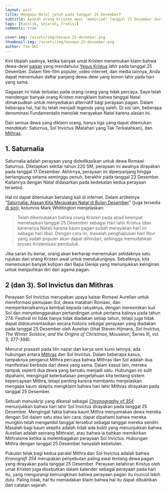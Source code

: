 ```yaml
---
layout: post
title: Mengapa Natal jatuh pada tanggal 25 Desember?
subtitle: Apakah orang Kristen awal "meminjam" tanggal 25 Desember dari orang kafir? Semoga berhasil membuktikannya.
tags: [Katolik, Sejarah, Tradisi]
comments: true

cover-img: /assets/img/kenapa-25-desember.png
thumbnail-img: /assets/img/kenapa-25-desember.png
author: Tim DKC
---
```



Kini tibalah saatnya, ketika banyak umat Kristen menemukan klaim bahwa dewa-dewi [pagan](https://www-catholic-com.translate.goog/tract/is-catholicism-pagan?_x_tr_sl=en&_x_tr_tl=id&_x_tr_hl=en&_x_tr_pto=wapp) yang mendahului [Yesus Kristus](https://www-catholic-com.translate.goog/encyclopedia/jesus-christ?_x_tr_sl=en&_x_tr_tl=id&_x_tr_hl=en&_x_tr_pto=wapp) lahir pada tanggal 25 Desember. Dalam film-film populer, video internet, dan media lainnya, Anda dapat menemukan daftar panjang dewa-dewi yang konon lahir pada hari yang sama.

Gagasan ini tidak terbatas pada orang-orang yang tidak percaya. Saya telah mendengar banyak orang Kristen mengklaim bahwa tanggal Natal dimaksudkan untuk menyediakan alternatif bagi perayaan pagan. Dalam beberapa hal, hal itu telah menjadi legenda yang saleh. Di sisi lain, beberapa denominasi Fundamentalis menolak merayakan Natal karena alasan ini.

Dari semua dewa yang diklaim orang, hanya tiga yang dapat ditemukan mendekati: Saturnus, Sol Invictus (Matahari yang Tak Terkalahkan), dan [Mithras](https://www-catholic-com.translate.goog/magazine/print-edition/exposing-the-mithras-myth?_x_tr_sl=en&_x_tr_tl=id&_x_tr_hl=en&_x_tr_pto=wapp).

1\. Saturnalia
--------------

Saturnalia adalah perayaan yang didedikasikan untuk dewa Romawi Saturnus. Ditetapkan sekitar tahun 220 SM, perayaan ini awalnya dirayakan pada tanggal 17 Desember. Akhirnya, perayaan ini diperpanjang hingga berlangsung selama seminggu penuh, berakhir pada tanggal 23 Desember. Kaitannya dengan Natal didasarkan pada kedekatan kedua perayaan tersebut.

Hal ini dapat ditemukan berulang kali di internet. Dalam artikelnya “[Saturnalia: Alasan Kita Merayakan Natal di Bulan Desember](https://translate.google.com/website?sl=en&tl=id&hl=en&client=webapp&u=http://web.archive.org/web/20120426224842/http://voices.yahoo.com/saturnalia-reason-we-celebrate-christmas-december-11973.html?cat%3D37)” (juga tersedia [di sini](https://translate.google.com/website?sl=en&tl=id&hl=en&client=webapp&u=https://www.stepbystep.com/Saturnalia-The-Reason-We-Celebrate-Christmas-in-December-135883/)), kolumnis Mark Whittington menjelaskan:

> Telah dikemukakan bahwa orang Kristen pada abad keempat menetapkan tanggal 25 Desember sebagai Hari lahir Kristus (dan karenanya Natal) karena kaum pagan sudah merayakan hari ini sebagai hari libur. Dengan cara ini, masalah penghapusan hari libur yang sudah populer akan dapat dihindari, sehingga memudahkan proses Kristenisasi penduduk.

Jika saran itu benar, orang akan berharap menemukan setidaknya satu rujukan dari orang Kristen awal untuk mendukungnya. Sebaliknya, kita menemukan banyak kutipan dari Bapa Gereja yang menunjukkan keinginan untuk menjauhkan diri dari agama pagan.

2 (dan 3). Sol Invictus dan Mithras
-----------------------------------

Perayaan Sol Invictus merupakan upaya kaisar Romawi Aurelian untuk mereformasi pemujaan Sol, dewa matahari Romawi, dan memperkenalkannya kembali kepada rakyatnya, dengan meresmikan kuil Sol dan menyelenggarakan pertandingan untuk pertama kalinya pada tahun 274. Festival ini tidak hanya tidak diadakan setiap tahun, tetapi juga tidak dapat didokumentasikan secara historis sebagai perayaan yang diadakan pada tanggal 25 Desember oleh Aurelian (lihat Steven Hijmans, _Sol Invictus, The Winter Solstice, and the Origins of Christmas_, Mouseion, Series III, vol. 3, 377-398).

Menurut prasasti pada lilin nazar dan karya seni kuno lainnya, ada hubungan antara [Mithras](https://www-catholic-com.translate.goog/magazine/print-edition/exposing-the-mithras-myth?_x_tr_sl=en&_x_tr_tl=id&_x_tr_hl=en&_x_tr_pto=wapp) dan Sol Invictus. Dalam beberapa kasus, tampaknya penganut Mithra percaya bahwa Mithras dan Sol adalah dua manifestasi berbeda dari dewa yang sama. Dalam kasus lain, mereka tampak seperti dua dewa yang bersatu menjadi satu. Hubungan ini sulit dipahami, mengingat keterbatasan pengetahuan kita tentang sistem kepercayaan Mithra, tetapi penting karena membantu menjelaskan mengapa kaum skeptis mengklaim bahwa hari lahir Mithras dirayakan pada tanggal 25 Desember.

Sebuah manuskrip yang dikenal sebagai [_Chronography of 354_](https://translate.google.com/website?sl=en&tl=id&hl=en&client=webapp&u=http://www.tertullian.org/fathers/chronography_of_354_00_eintro.htm) menunjukkan bahwa hari lahir Sol Invictus dirayakan pada tanggal 25 Desember. Mengingat fakta bahwa kaum Mithra menyamakan dewa mereka dengan Sol dalam satu atau lain cara, dapat dipahami bahwa mereka mungkin telah mengambil tanggal tersebut sebagai tanggal mereka sendiri. Masalah bagi kaum skeptis adalah tidak ada bukti yang menunjukkan bahwa Aurelian adalah seorang Mithraist, atau bahwa ia bahkan memikirkan Mithraisme ketika ia melembagakan perayaan Sol Invictus. Hubungan Mithra dengan tanggal 25 Desember hanyalah kebetulan.

Pukulan telak bagi kedua paralel Mithra dan Sol Invictus adalah bahwa _Kronografi 354_ merupakan penyebutan paling awal tentang dewa pagan yang dirayakan pada tanggal 25 Desember. Perayaan kelahiran Kristus oleh umat Kristen juga disebutkan dalam kalender sebagai perayaan pada hari itu, yang mengurangi kemungkinan bahwa perayaan pagan itu muncul lebih dulu. Paling tidak, hal itu meniadakan klaim bahwa hal itu dapat dibuktikan dari catatan sejarah.